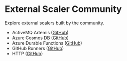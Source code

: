 # External Scaler Community

Explore external scalers built by the community.

- ActiveMQ Artemis ([GitHub](https://github.com/balchua/artemis-ext-scaler))
- Azure Cosmos DB ([GitHub](https://github.com/kedacore/keda-external-scaler-azure-cosmos-db))
- Azure Durable Functions ([GitHub](https://github.com/kedacore/keda-external-scaler-azure-durable-functions))
- GitHub Runners ([GitHub](https://github.com/devjoes/github-runner-autoscaler))
- HTTP ([GitHub](https://github.com/kedacore/http-add-on))